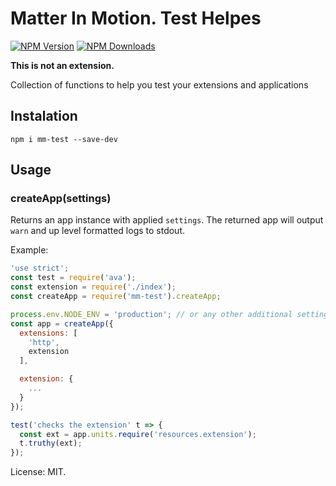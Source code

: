 # Matter In Motion. Test Helpes

[![NPM Version](https://img.shields.io/npm/v/mm-test.svg?style=flat-square)](https://www.npmjs.com/package/mm-test)
[![NPM Downloads](https://img.shields.io/npm/dt/mm-test.svg?style=flat-square)](https://www.npmjs.com/package/mm-test)

**This is not an extension.**

Collection of functions to help you test your extensions and applications

## Instalation

`npm i mm-test --save-dev`

## Usage

### createApp(settings)

Returns an app instance with applied `settings`. The returned app will output `warn` and up level formatted logs to stdout.

Example:

```js
'use strict';
const test = require('ava');
const extension = require('./index');
const createApp = require('mm-test').createApp;

process.env.NODE_ENV = 'production'; // or any other additional settings environment you want to load
const app = createApp({
  extensions: [
    'http',
    extension
  ],

  extension: {
    ...
  }
});

test('checks the extension' t => {
  const ext = app.units.require('resources.extension');
  t.truthy(ext);
});
```

License: MIT.
